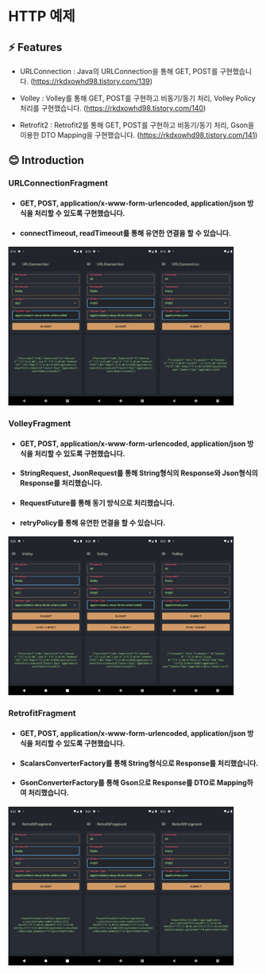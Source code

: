 # HTTP 예제

## ⚡ Features
* URLConnection : Java의 URLConnection을 통해 GET, POST를 구현했습니다. (https://rkdxowhd98.tistory.com/139)

* Volley : Volley를 통해 GET, POST를 구현하고 비동기/동기 처리, Volley Policy 처리를 구현했습니다. (https://rkdxowhd98.tistory.com/140)

* Retrofit2 : Retrofit2를 통해 GET, POST를 구현하고 비동기/동기 처리, Gson을 이용한 DTO Mapping을 구현했습니다. (https://rkdxowhd98.tistory.com/141)


## 😊 Introduction
### URLConnectionFragment
* #### GET, POST, application/x-www-form-urlencoded, application/json 방식을 처리할 수 있도록 구현했습니다.
* #### connectTimeout, readTimeout를 통해 유연한 연결을 할 수 있습니다.
<img src="./readme/URLConnectionFragment1.png" alt="URLConnectionFragment1" width="30%"><img src="./readme/URLConnectionFragment2.png" alt="URLConnectionFragment2" width="30%"><img src="./readme/URLConnectionFragment3.png" alt="URLConnectionFragment1" width="30%">

### VolleyFragment
* #### GET, POST, application/x-www-form-urlencoded, application/json 방식을 처리할 수 있도록 구현했습니다.
* #### StringRequest, JsonRequest를 통해 String형식의 Response와 Json형식의 Response를 처리했습니다.
* #### RequestFuture를 통해 동기 방식으로 처리했습니다.
* #### retryPolicy를 통해 유연한 연결을 할 수 있습니다.
<img src="./readme/VolleyFragment1.png" alt="VolleyFragment1" width="30%"><img src="./readme/VolleyFragment2.png" alt="VolleyFragment2" width="30%"><img src="./readme/VolleyFragment3.png" alt="VolleyFragment3" width="30%">

### RetrofitFragment
* #### GET, POST, application/x-www-form-urlencoded, application/json 방식을 처리할 수 있도록 구현했습니다.
* #### ScalarsConverterFactory를 통해 String형식으로 Response를 처리했습니다.
* #### GsonConverterFactory를 통해 Gson으로 Response를 DTO로 Mapping하여 처리했습니다.
<img src="./readme/Regrofit2Fragment1.png" alt="Regrofit2Fragment1" width="30%"><img src="./readme/Regrofit2Fragment2.png" alt="Regrofit2Fragment2" width="30%"><img src="./readme/Regrofit2Fragment3.png" alt="Regrofit2Fragment3" width="30%">